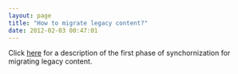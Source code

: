 ```yaml
---
layout: page
title: "How to migrate legacy content?"
date: 2012-02-03 00:47:01
---
```


Click <a href="http://knowledge.kaltura.com/customer-cms-kaltura-sync-workflows#migrate_legacy" target="_blank">here</a> for a description of the first phase of synchornization for migrating legacy content.